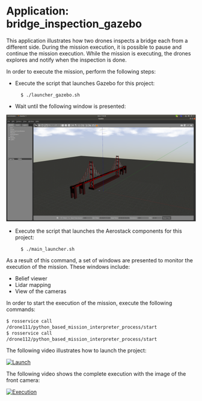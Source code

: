 # Application: bridge_inspection_gazebo

This application illustrates how two drones inspects a bridge each from a different side. During the mission execution, it is possible to pause and continue the mission execution. While the mission is executing, the drones explores and notify when the inspection is done.

In order to execute the mission, perform the following steps:

- Execute the script that launches Gazebo for this project:

        $ ./launcher_gazebo.sh


- Wait until the following window is presented:

<img src="https://github.com/aerostack/bridge_inspection_gazebo/blob/v5-libeccio/doc/gazebobridge.png" width=600>

- Execute the script that launches the Aerostack components for this project:

        $ ./main_launcher.sh

As a result of this command, a set of windows are presented to monitor the execution of the mission. These windows include:
- Belief viewer
- Lidar mapping
- View of the cameras

In order to start the execution of the mission, execute the following commands:

	$ rosservice call /drone111/python_based_mission_interpreter_process/start
	$ rosservice call /drone112/python_based_mission_interpreter_process/start

The following video illustrates how to launch the project:

[ ![Launch](https://i.ibb.co/dMQkBCZ/launchbridge.png)](https://youtu.be/gAgD24DToro)

The following video shows the complete execution with the image of the front camera:

[ ![Execution](https://i.ibb.co/59ZkFLq/exebridge.png)](https://youtu.be/-OT8aXepNZI )


